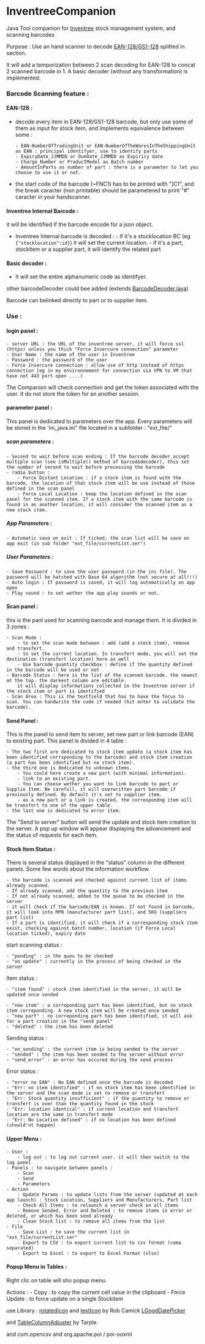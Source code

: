 # InventreeCompanion
 Java Tool companion for [Inventree](https://github.com/inventree/InvenTree) stock management system, and scanning barcodes

Purpose : Use an hand scanner to decode [EAN-128/GS1-128](https://en.wikipedia.org/wiki/GS1-128) splitted in section.

It will add a temporization between 2 scan decoding for EAN-128 to concat 2 scanned barcode in 1.
A basic decoder (without any transformation) is implemented. 


### Barcode Scanning feature : 

#### EAN-128 :

  - decode every item in EAN-128/GS1-128 barcode, but only use some of them as input for stock item, and implements equivalence between some : 
  
        - EAN-NumberOfTradingUnit or EAN-NumberOfTheWaresInTheShippingUnit as EAN : principal identifyer, use to identify parts
        - ExpiryDate_JJMMDD or DueDate_JJMMDD as Expiricy date
        - Charge_Number or ProductModel as Batch number
        - AmountInParts as number of part : there is a parameter to let you choose to use it or not.
        
  - the start code of the barcode (~FNC1) has to be printed with "]C1", and the break caracter (non printable) should be parametered to print "#" caracter in your handscanner.

#### Inventree Internal Barcode :
it will be identified if the barcode encode for a json object.

  - Inventree Internal barcode is decoded : 
        - if it's a stocklocation BC (eg `{"stocklocation":id}`) it will set the current location.
        - if it's a part, stockitem or a supplier part, it will identify the related part

#### Basic decoder :
  - It will set the entire alphanumeric code as identifyer.



other barcodeDecoder could bee added (extends [BarcodeDecoder.java](https://github.com/Bbillyben/InventreeCompanion/blob/main/src/main/java/barcodeDecoder/BarcodeDecoder.java))

Barcode can belinked directly to part or to supplier item.


### Use :

#### login panel : 

    - server URL : the URL of the inventree server, it will force ssl (https) unless you thick "Force Insercure connection" parameter
    - User Name : the name of the user in Inventree
    - Password : the password of the user
    - Force Insercure connection : allow use of http instead of https connection (eg in my environnement for connection via VPN to VM that have not 443 port open ....)

The Companion will check connection and get the token associated with the user. It do not store the token for an another session.

#### parameter panel : 

This panel is dedicated to parameters over the app. Every parameters will be stored in the 'ini_java.ini" file located in a subfolder : "ext_file/"

##### scan parameters : 
    - Second to wait before scan ending : If the barcode decoder accept multiple scan (see isMultiple() method of barcodedecoder), this set the number of second to wait before processing the barcode
    - radio button : 
        - Force Distant Location : if a stock item is found with the barcode, the location of that stock item will be use instead of those defined in the scan panel
        - Force Local Location : keep the location defined in the scan panel for the scanned item. If a stock item with the same barcode is found in an another location, it will consider the scanned item as a new stock item.


##### App Parameters : 
    - Automatic save on exit : If ticked, the scan list will be save on app exit (in sub folder "ext_file/currentList.ser")


##### User Parameters : 
    - Save Password : to save the user password (in the ini file). The password will be hatched with Base 64 algorithm (not secure at all!!!)
    - Auto login : If password is saved, it will log automatically on app open
    - Play sound : to set wether the app play sounds or not.


#### Scan panel : 
this is the panl used for scanning barcode and manage them. It is divided in 3 zones : 

    - Scan Mode : 
        - to set the scan mode between : add (add a stock item), remove and transfert.
        - to set the current location. In transfert mode, you will set the destination (transfert location) here as well
        - Use barcode quantity checkbox : define if the quantity defined in the barcode will be used or not
    - Barcode Status : here is the list of the scanned barcode. the newest at the top. the darkest column are editable.
        it will display informations collected in the Inventree server if the stock item or part is identified
    - Scan Area : This is the textfield that has to have the focus to scan. You can handwrite the code if needed (hit enter to validate the barcode).

#### Send Panel :

This is the panel to send item to server, set new part or link barcode (EAN) to existing part. This panel is divided in 4 table : 

    - The two first are dedicated to stock item update (a stock item has been identified corrsponding to the barcode) and stock item creation (a part has been identified but no stock item).
    - the third one is dedicated to unknown items. 
        - You could here create a new part (with minimal information). 
        - link to an existing part.
        - You can choose wether you want to link barcode to part or Supplie Item. Be carefull, it will overwritten part barcode if previously defined. By default it's set to supplier item.
        - as a new part or a link is created, the correspondng item will be transfert to one of the upper table.
    - the last one is dedicated to error item. 

The "Send to server" button will send the update and stock item creation to the server. 
A pop up window will appear displaying the advancement and the status of requests for each item.


#### Stock Item Status : 

There is several status displayed in the "status" column in the different panels. 
Some few words about the information workflow. 

    - the barcode is scanned and checked against current list of items already scanned. 
    - If already scanned, add the quantity to the previous item
    - If not already scanned, added to the queue to be checked in the server 
    - it will check if the barcode/EAN is known. If not found in barcode, it will look into MPN (manufacturer part list), and SKU (suppliers part list)
    - If a part is identified, it will check if a corresponding stock item exist, checking against batch number, location (if Force Local location ticked), expiry date

start scanning status :

    - "pending" : in the queu to be checked
    - "on update" : currently in the process of being checked in the server

Item status : 

    - "item found" : stock item identified in the server, it will be updated once sended

    - "new item" : a correponding part has been identified, but no stock item correponding. A new stock item will be created once sended
    - "new part" : no correponding part has been identified, it will ask for a part creation in the "send panel"
    - "deleted" : the item has been deleted

Sending status : 

    - "on_sending" : the current item is being sended to the server
    - "sended" : the item has been sended to the server without error
    - "send_error" : an error has occured during the send process

Error status : 

    - "error no EAN" : No EAN defined once the barcode is decoded
    - "Err: no item identified" : if no stock item has been identified in the server and the scan mode is set to remove or transfert
    - "Err: Stock quantity insufficient" : if the quantity to remove or transfert is over than the quantity found in the stock
    - "Err: location identical" : if current location and transfert location are the same in transfert mode
    - "Err: No Location defined" : if no location has been defined (should'nt happen)


#### Upper Menu :
    - User :
        - log out : to log out current user. it will then switch to the log panel
    - Panels : to navigate between panels : 
        - Scan 
        - Send 
        - Parameters
    - Action 
        - Update Params : to update lists from the server (updated at each app launch) : Stock Location, Suppliers and Manufacturers, Part list
        - Check All Items : to relaunch a server check on all items
        - Remove Sended, Error and Deleted : to remove items in error or deleted, or which has been send already
        - Clean Stock list : to remove all items from the list
    - File  
        - Save List : to save the current list in "ext_file/currentList.ser"
        - Export to CSV : to export current list to csv format (coma separated)
        - Export to Excel : to export to Excel Format (xlsx)

#### Popup Menu in Tables :

Right clic on table will sho popup menu.

Actions : 
    - Copy : to copy the current cell value in the clipboard
    - Force Update : to force update on a single Stockitem


use Library : 
[rotatedIcon](https://tips4java.wordpress.com/2009/04/06/rotated-icon/) and [textIcon](https://tips4java.wordpress.com/2009/04/02/text-icon/) by Rob Camick
[LGoodDatePicker](https://github.com/LGoodDatePicker/LGoodDatePicker/) 

and [TableColumnAdjuster](https://gist.github.com/tarple/dfebce9502b92559dd63) by Tarple.

and com.opencsv 
and org.apache.poi / poi-ooxml
